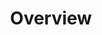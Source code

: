 ---
title: Overview
position: 1.01
type:
description:
content_markdown: >-
  ###### The Technopedia version 6 API enables cloud-based access to asset data in Technopedia to provide you with a cloud-first, high-performance resource to help you manage your asssets.

  ###### You can use the API with TQL (Technopedia query language), which is a graph-based query language that you use to query the Technopedia database. Version 6 Technopedia query language (TQL) uses API graph databases, which are designed to process data by using a graph-based methodology, rather than the relational database model. <br>
  <br>

  ###### You query the Technopedia database by using the graph-based Technopedia query language (TQL) to select nodes and attributes of those nodes to define the criteria for the query and return relevant data. For example, you might query the `SOFTWARE_PRODUCT` node and specify the title attribute to return titles of software products.<br>
  `MATCH (s:SOFTWARE_PRODUCT) WHERE title = "Microsoft" RETURN s.title`
  

  ###### The following query is an example of a GET request with a graph query, which is like a `SELECT` statement in SQL, which selects the software node and then returns titles of software products.<br>
  
  `GET:` `https://v6.technopedia.com/tql?MATCH (n:SOFTWARE_PRODUCT) RETURN n.title`<br>



  #### What’s included in Technopedia V6 API?


  * Graph store organization model that enables Technopedia to store asset data
  from any entity.

  * TQL (Technopedia Query Language) endpoint that you use for graph-based
  querying of the Technopedia database.

  * Technopedia-id endpoint that you use to look any Technopedia product by its ID.


  #### What are the V6 API Endpoints?


  ###### To query the Technopedia database you use one of the following two endpoints:


  * `https://v6.technopedia.com/tql?q=MATCH [Query Parameters]`

    ###### You provide query parameters to the MATCH statement to generate the criteria for your query, as in the following example:

    ![API Image](/images/get_tql.png){: .img-responsive}

  * `https://v6.technopedia.com/technopedia-id/[Technopedia ID]`

    ###### You provide the Technopedia ID for the product that you're querying to return data for that specific product, as in the following example:

    ![API Image](/images/tid.png){: .img-responsive}

  #### Technopedia query language (TQL) graph concepts


  ###### The following concepts are involved in the storage of data that is stored in
  Technopedia


  * Nodes are Graph data records that are entities in the graph, such as
  software version or hardware.           
          
    

  * Nodes contain attributes, which are key-value
  pairs. Attributes are properties of a node and they store data in key-value pairs,
  such as `{title: Excel}` or `{manufactuer: Microsoft}`.

  * Relationships provide node to node connections. Relationships have a start
  node, end node, a type, and a direction. For example, the nodes Organization and employees
  might have a relationship in the graph, for example `Is_Employee_of` is a possible relationship between employees and organization.
  If Joe is an employee of the organization then this relationship can be expressed in the following way:<br>

  The start node is employees; organization is the end node; `Is_Employee_of` is the relationship and
  the direction is employees to organization. The relationship can be expressed in the following way: <br>
  `(Employees)-[Is_Employee_of]->(organization)`.


  ###### The following diagram shows how Nodes and Relationships are
  connected:


  ![API Image](/images/NodeAndRel.png){: .img-responsive}<br>&nbsp;
left_code_blocks:
  - code_block: |-
      $.get("http://api.myapp.com/books/3", {
        token: "YOUR_APP_KEY",
      }, function(data) {
        alert(data);
      });
    title: jQuery
    language: javascript
right_code_blocks:
  - code_block: |-
      QUERY RESPONSE

      {
        "id": 3,
        "title": "The Book Thief",
        "score": 4.3,
        "dateAdded": "5/1/2015"
      }
    title: Response
    language: html
  - code_block: |-
      QUERY RESPONSE 2

      {
        "error": true,
        "message": "Book doesn't exist"
      }
    title: Error
    language: html
---